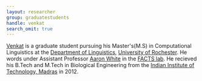 ```yaml
---
layout: researcher
group: graduatestudents
handle: venkat
search_omit: true
---
```


[Venkat](https://venkatasg.me) is a graduate student pursuing his Master's(M.S) in Computational Linguistics at the [Department of Linguistics](http://www.sas.rochester.edu/lin/index.html), [University of Rochester](https://www.rochester.edu/). He words under Assistant Professor [Aaron White](http://aaronstevenwhite.io) in the [FACTS lab](http://factslab.io). He recieved his B.Tech and M.Tech in Biological Engineering from the [Indian Institute of Technology, Madras](https://iitm.ac.in) in 2012.